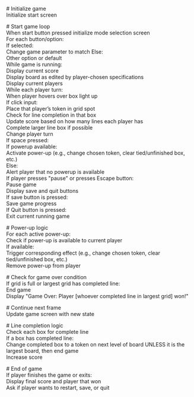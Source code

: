 \# Initialize game  
Initialize start screen

\# Start game loop  
When start button pressed initialize mode selection screen  
	 For each button/option:  
		  If selected:  
			   Change game parameter to match
   		  Else:  
			   Other option or default  
While game is running:  
	Display current score  
	Display board as edited by player-chosen specifications  
	Display current players  
	While each player turn:  
		When player hovers over box light up  
		If click input:  
			Place that player’s token in grid spot  
			Check for line completion in that box  
			Update score based on how many lines each player has  
			Complete larger line box if possible  
			Change player turn  
	If space pressed:  
		If powerup available:  
			Activate power-up (e.g., change chosen token, clear tied/unfinished box, etc.)  
		Else:  
			Alert player that no powerup is available          
	If player presses "pause" or presses Escape button:  
		Pause game  
		Display save and quit buttons  
		If save button is pressed:  
			Save game progress  
		If Quit button is pressed:  
			Exit current running game  
          
\# Power-up logic  
	For each active power-up:  
		Check if power-up is available to current player  
		If available:  
			Trigger corresponding effect (e.g., change chosen token, clear tied/unfinished box, etc.)  
			Remove power-up from player  
      
\# Check for game over condition  
	If grid is full or largest grid has completed line:  
		End game  
		Display "Game Over: Player \[whoever completed line in largest grid\] won\!"  
      
\# Continue next frame  
	Update game screen with new state

\# Line completion logic  
Check each box for complete line  
If a box has completed line:  
	Change completed box to a token on next level of board UNLESS it is the largest board, then end game  
	Increase score

\# End of game  
If player finishes the game or exits:  
	Display final score and player that won  
	Ask if player wants to restart, save, or quit  
